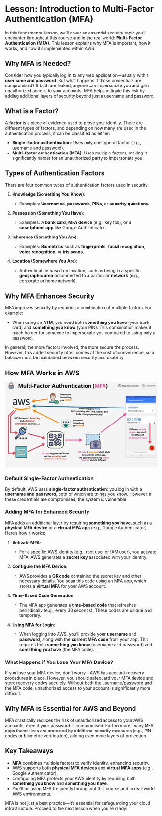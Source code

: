 # Lesson: Introduction to Multi-Factor Authentication (MFA)

In this fundamental lesson, we’ll cover an essential security topic you’ll encounter throughout this course and in the real world: **Multi-Factor Authentication (MFA)**. This lesson explains why MFA is important, how it works, and how it’s implemented within AWS.

## Why MFA is Needed?

Consider how you typically log in to any web application—usually with a **username and password**. But what happens if those credentials are compromised? If both are leaked, anyone can impersonate you and gain unauthorized access to your accounts. MFA helps mitigate this risk by adding additional layers of security beyond just a username and password.

## What is a Factor?

A **factor** is a piece of evidence used to prove your identity. There are different types of factors, and depending on how many are used in the authentication process, it can be classified as either:

- **Single-factor authentication**: Uses only one type of factor (e.g., username and password).
- **Multi-factor authentication (MFA)**: Uses multiple factors, making it significantly harder for an unauthorized party to impersonate you.

## Types of Authentication Factors

There are four common types of authentication factors used in security:

1. **Knowledge (Something You Know)**:

   - Examples: **Usernames**, **passwords**, **PINs**, or **security questions**.

2. **Possession (Something You Have)**:

   - Examples: A **bank card**, **MFA device** (e.g., key fob), or a **smartphone app** like Google Authenticator.

3. **Inherence (Something You Are)**:

   - Examples: **Biometrics** such as **fingerprints**, **facial recognition**, **voice recognition**, or **iris scans**.

4. **Location (Somewhere You Are)**:
   - Authentication based on location, such as being in a specific **geographic area** or connected to a particular **network** (e.g., corporate or home network).

## Why MFA Enhances Security

MFA improves security by requiring a combination of multiple factors. For example:

- When using an **ATM**, you need both **something you have** (your bank card) and **something you know** (your PIN). This combination makes it much harder for someone to impersonate you compared to using only a password.

In general, the more factors involved, the more secure the process. However, this added security often comes at the cost of convenience, so a balance must be maintained between security and usability.

## How MFA Works in AWS

![alt text](./Images/image-2.png)

### Default Single-Factor Authentication

By default, AWS uses **single-factor authentication**: you log in with a **username and password**, both of which are things you know. However, if these credentials are compromised, the system is vulnerable.

### Adding MFA for Enhanced Security

MFA adds an additional layer by requiring **something you have**, such as a **physical MFA device** or a **virtual MFA app** (e.g., Google Authenticator). Here’s how it works:

1. **Activate MFA**:

   - For a specific AWS identity (e.g., root user or IAM user), you activate MFA. AWS generates a **secret key** associated with your identity.

2. **Configure the MFA Device**:

   - AWS provides a **QR code** containing the secret key and other necessary details. You scan this code using an MFA app, which stores a **virtual MFA** for your AWS account.

3. **Time-Based Code Generation**:

   - The MFA app generates a **time-based code** that refreshes periodically (e.g., every 30 seconds). These codes are unique and temporary.

4. **Using MFA for Login**:
   - When logging into AWS, you’ll provide your **username** and **password**, along with the **current MFA code** from your app. This requires both **something you know** (username and password) and **something you have** (the MFA code).

### What Happens if You Lose Your MFA Device?

If you lose your MFA device, don’t worry—AWS has account recovery procedures in place. However, you should safeguard your MFA device and store recovery codes securely. Without both the username/password and the MFA code, unauthorized access to your account is significantly more difficult.

## Why MFA is Essential for AWS and Beyond

MFA drastically reduces the risk of unauthorized access to your AWS accounts, even if your password is compromised. Furthermore, many MFA apps themselves are protected by additional security measures (e.g., PIN codes or biometric verification), adding even more layers of protection.

## Key Takeaways

- **MFA** combines multiple factors to verify identity, enhancing security.
- AWS supports both **physical MFA devices** and **virtual MFA apps** (e.g., Google Authenticator).
- Configuring MFA protects your AWS identity by requiring both **something you know** and **something you have**.
- You'll be using MFA frequently throughout this course and in real-world AWS environments.

MFA is not just a best practice—it’s essential for safeguarding your cloud infrastructure. Proceed to the next lesson when you’re ready!
